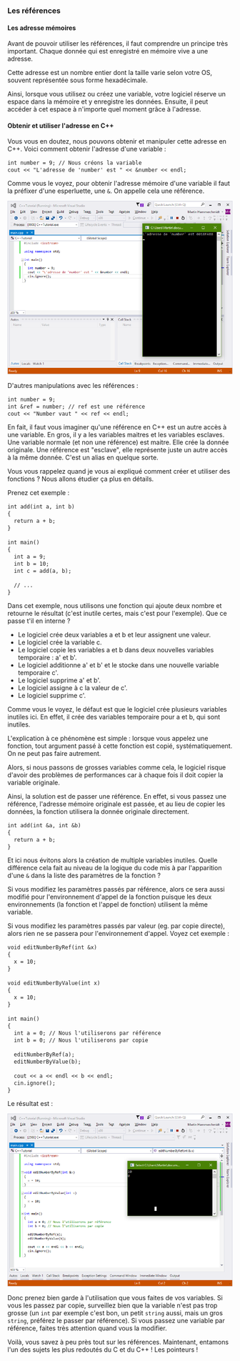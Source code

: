 ### Les références

#### Les adresse mémoires

Avant de pouvoir utiliser les références, il faut comprendre un principe très important. Chaque donnée qui est enregistré en mémoire vive a une adresse.

Cette adresse est un nombre entier dont la taille varie selon votre OS, souvent représentée sous forme hexadécimale.

Ainsi, lorsque vous utilisez ou créez une variable, votre logiciel réserve un espace dans la mémoire et y enregistre les données. Ensuite, il peut accéder à cet espace à n'importe quel moment grâce à l'adresse.

#### Obtenir et utiliser l'adresse en C++

Vous vous en doutez, nous pouvons obtenir et manipuler cette adresse en C++. Voici comment obtenir l'adresse d'une variable :

    int number = 9; // Nous créons la variable
    cout << "L'adresse de 'number' est " << &number << endl;
    
Comme vous le voyez, pour obtenir l'adresse mémoire d'une variable il faut la préfixer d'une esperluette, une ```&```. On appelle cela une référence.

![](2_12_2_basique.png)

D'autres manipulations avec les références :

    int number = 9;
    int &ref = number; // ref est une référence
    cout << "Number vaut " << ref << endl;
    
En fait, il faut vous imaginer qu'une référence en C++ est un autre accès à une variable. En gros, il y a les variables maitres et les variables esclaves. Une variable normale (et non une référence) est maitre. Elle crée la donnée originale. Une référence est "esclave", elle représente juste un autre accès à la même donnée. C'est un alias en quelque sorte.

Vous vous rappelez quand je vous ai expliqué comment créer et utiliser des fonctions ? Nous allons étudier ça plus en détails.

Prenez cet exemple :

    int add(int a, int b)
    {
      return a + b;
    }

    int main()
    {
      int a = 9;
      int b = 10;
      int c = add(a, b);
      
      // ...
    }
    
Dans cet exemple, nous utilisons une fonction qui ajoute deux nombre et retourne le résultat (c'est inutile certes, mais c'est pour l'exemple). Que ce passe t'il en interne ?

* Le logiciel crée deux variables a et b et leur assignent une valeur.
* Le logiciel crée la variable c.
* Le logiciel copie les variables a et b dans deux nouvelles variables temporaire : a' et b'.
* Le logiciel additionne a' et b' et le stocke dans une nouvelle variable temporaire c'.
* Le logiciel supprime a' et b'.
* Le logiciel assigne à c la valeur de c'.
* Le logiciel supprime c'.

Comme vous le voyez, le défaut est que le logiciel crée plusieurs variables inutiles ici. En effet, il crée des variables temporaire pour a et b, qui sont inutiles.

L'explication à ce phénomène est simple : lorsque vous appelez une fonction, tout argument passé à cette fonction est copié, systématiquement. On ne peut pas faire autrement.

Alors, si nous passons de grosses variables comme cela, le logiciel risque d'avoir des problèmes de performances car à chaque fois il doit copier la variable originale.

Ainsi, la solution est de passer une référence. En effet, si vous passez une référence, l'adresse mémoire originale est passée, et au lieu de copier les données, la fonction utilisera la donnée originale directement.

    int add(int &a, int &b)
    {
      return a + b;
    }
    
Et ici nous évitons alors la création de multiple variables inutiles. Quelle différence cela fait au niveau de la logique du code mis à par l'apparition d'une ```&``` dans la liste des paramètres de la fonction ?

Si vous modifiez les paramètres passés par référence, alors ce sera aussi modifié pour l'environnement d'appel de la fonction puisque les deux environnements (la fonction et l'appel de fonction) utilisent la même variable.

Si vous modifiez les paramètres passés par valeur (eg. par copie directe), alors rien ne se passera pour l'environnement d'appel. Voyez cet exemple :

    void editNumberByRef(int &x)
    {
      x = 10;
    }
    
    void editNumberByValue(int x)
    {
      x = 10;
    }
    
    int main()
    {
      int a = 0; // Nous l'utiliserons par référence
      int b = 0; // Nous l'utiliserons par copie
    
      editNumberByRef(a);
      editNumberByValue(b);
    
      cout << a << endl << b << endl;
      cin.ignore();
    }
    
Le résultat est :

![](2_12_2_fonction_ref.png)

Donc prenez bien garde à l'utilisation que vous faites de vos variables. Si vous les passez par copie, surveillez bien que la variable n'est pas trop grosse (un ```int``` par exemple c'est bon, un petit ```string``` aussi, mais un gros ```string```, préférez le passer par référence). Si vous passez une variable par référence, faites très attention quand vous la modifier.

Voilà, vous savez à peu près tout sur les références. Maintenant, entamons l'un des sujets les plus redoutés du C et du C++ ! Les pointeurs !